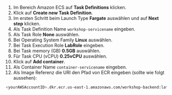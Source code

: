 1. Im Bereich Amazon ECS auf **Task Definitions** klicken.
1. Klick auf **Create new Task Definition**.
1. Im ersten Schritt beim Launch Type **Fargate** auswählen und auf **Next step** klicken.
1. Als Task Definition Name ``workshop-servicename`` eingeben.
1. Als Task Role **None** auswählen.
1. Bei Operating System Family  **Linux** auswählen.
1. Bei Task Execution Role **LabRole** eingeben.
1. Bei Task memory (GB) **0.5GB** auswählen.
1. Für Task CPU (vCPU) **0.25vCPU** auswählen.
1. Klick auf **Add container**.
1. Als Container Name ``container-servicename`` eingeben.
1. Als Image Referenz die URI den Pfad von ECR eingeben (sollte wie folgt aussehen):
```bash
<yourAWSAccountID>.dkr.ecr.us-east-1.amazonaws.com/workshop-backend:latest
```
